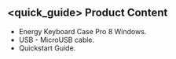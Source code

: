 ## <quick_guide> Product Content
- Energy Keyboard Case Pro 8 Windows.
- USB - MicroUSB cable.
- Quickstart Guide.
